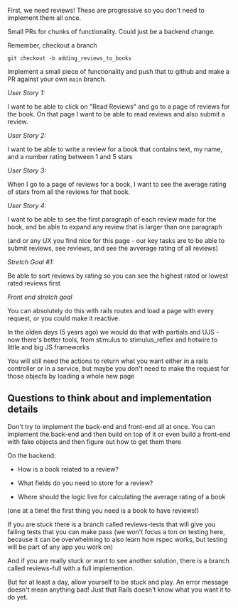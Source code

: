 First, we need reviews! These are progressive so you don't need to implement them all once.

Small PRs for chunks of functionality. Could just be a backend change.

Remember, checkout a branch

`git checkout -b adding_reviews_to_books`

Implement a small piece of functionality and push that to github and make a PR against your own `main` branch.

*User Story 1:*

I want to be able to click on "Read Reviews" and go to a page of reviews for the book. On that page I want to be able to read reviews and also submit a review.

*User Story 2:*

I want to be able to write a review for a book that contains text, my name, and a number rating between 1 and 5 stars

*User Story 3:*

When I go to a page of reviews for a book, I want to see the average rating of stars from all the reviews for that book.

*User Story 4:*

I want to be able to see the first paragraph of each review made for the book, and be able to expand any review that is larger than one paragraph

(and or any UX you find nice for this page - our key tasks are to be able to submit reviews, see reviews, and see the avverage rating of all reviews)

*Stretch Goal #1:*

Be able to sort reviews by rating so you can see the highest rated or lowest rated reviews first

*Front end stretch goal*

You can absolutely do this with rails routes and load a page with every request, or you could make it reactive.

In the olden days (5 years ago) we would do that with partials and UJS - now there's better tools, from stimulus to stimulus_reflex and hotwire to little and big JS frameworks

You will still need the actions to return what you want either in a rails controller or in a service, but maybe you don't need to make the request for those objects by loading a whole new page

## Questions to think about and implementation details

Don't try to implement the back-end and front-end all at once. You can implement the back-end and then build on top of it or even build a front-end with fake objects and then figure out how to get them there

On the backend:
* How is a book related to a review?

* What fields do you need to store for a review?

* Where should the logic live for calculating the average rating of a book

(one at a time! the first thing you need is a book to have reviews!)

If you are stuck there is a branch called reviews-tests that will give you failing tests that you can make pass (we won't focus a ton on testing here, because it can be overwhelming to also learn how rspec works, but testing will be part of any app you work on)

And if you are really stuck or want to see another solution, there is a branch called reviews-full with a full implemention.

But for at least a day, allow yourself to be stuck and play. An error message doesn't mean anything bad! Just that Rails doesn't know what you want it to do yet.
